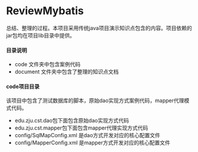 # ReviewMybatis
总结、整理的过程。本项目采用传统java项目演示知识点包含的内容。项目依赖的jar包均在项目lib目录中提供。

#### 目录说明

+ code 文件夹中包含案例代码
+ document 文件夹中包含了整理的知识点文档



#### code项目目录

该项目中包含了测试数据库的脚本，原始dao实现方式案例代码，mapper代理模式代码。

+ edu.zju.cst.dao包下面包含原始dao实现方式代码
+ edu.zju.cst.mapper包下面包含mapper代理实现方式代码
+ config/SqlMapConfig.xml 是dao方式开发对应的核心配置文件
+ config/MapperConfig.xml 是mapper方式开发对应的核心配置文件